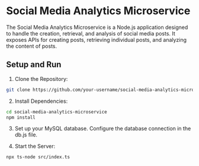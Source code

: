 # Social Media Analytics Microservice

The Social Media Analytics Microservice is a Node.js application designed to handle the creation, retrieval, and analysis of social media posts. It exposes APIs for creating posts, retrieving individual posts, and analyzing the content of posts.


## Setup and Run
1. Clone the Repository:
```bash
git clone https://github.com/your-username/social-media-analytics-microservice.git

```

2. Install Dependencies:
```bash
cd social-media-analytics-microservice
npm install

```

3. Set up your MySQL database.
Configure the database connection in the db.js file.

4. Start the Server:
```bash
npx ts-node src/index.ts
```

